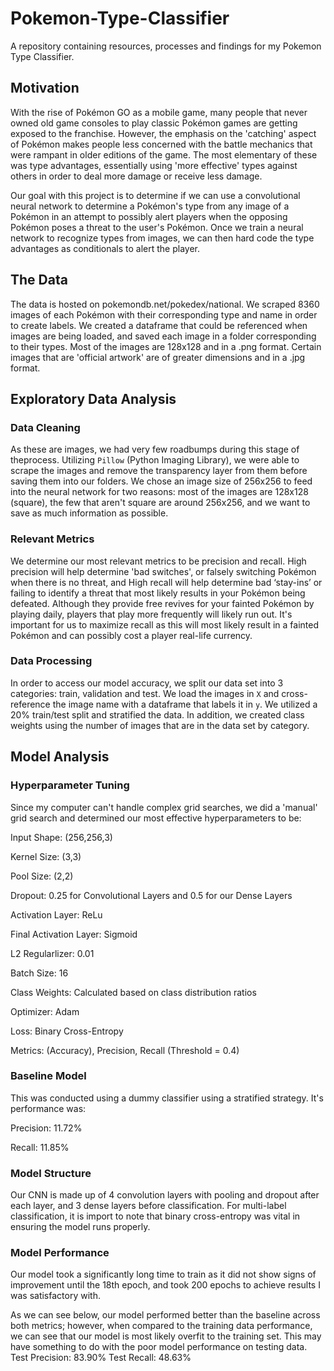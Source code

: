 # Pokemon-Type-Classifier
A repository containing resources, processes and findings for my Pokemon Type Classifier.

## Motivation
With the rise of Pokémon GO as a mobile game, many people that never owned old game consoles to play classic Pokémon games are getting exposed to the franchise. However, the emphasis on the 'catching' aspect of Pokémon makes people less concerned with the battle mechanics that were rampant in older editions of the game. The most elementary of these was type advantages, essentially using 'more effective' types against others in order to deal more damage or receive less damage. 

Our goal with this project is to determine if we can use a convolutional neural network to determine a Pokémon's type from any image of a Pokémon in an attempt to possibly alert players when the opposing Pokémon poses a threat to the user's Pokémon. Once we train a neural network to recognize types from images, we can then hard code the type advantages as conditionals to alert the player.

## The Data
The data is hosted on pokemondb.net/pokedex/national. We scraped 8360 images of each Pokémon with their corresponding type and name in order to create labels. We created a dataframe that could be referenced when images are being loaded, and saved each image in a folder corresponding to their types. Most of the images are 128x128 and in a .png format. Certain images that are 'official artwork' are of greater dimensions and in a .jpg format. 

## Exploratory Data Analysis
### Data Cleaning
As these are images, we had very few roadbumps during this stage of theprocess. Utilizing ```Pillow``` (Python Imaging Library), we were able to scrape the images and remove the transparency layer from them before saving them into our folders. We chose an image size of 256x256 to feed into the neural network for two reasons: most of the images are 128x128 (square), the few that aren't square are around 256x256, and we want to save as much information as possible. 

### Relevant Metrics
We determine our most relevant metrics to be precision and recall. High precision will help determine 'bad switches', or falsely switching Pokémon when there is no threat, and High recall will help determine bad ‘stay-ins’ or failing to identify a threat that most likely results in your Pokémon being defeated. Although they provide free revives for your fainted Pokémon by playing daily, players that play more frequently will likely run out. It's important for us to maximize recall as this will most likely result in a fainted Pokémon and can possibly cost a player real-life currency.

### Data Processing
In order to access our model accuracy, we split our data set into 3 categories: train, validation and test. We load the images in ```X``` and cross-reference the image name with a dataframe that labels it in ```y```. We utilized a 20% train/test split and stratified the data. In addition, we created class weights using the number of images that are in the data set by category.

## Model Analysis
### Hyperparameter Tuning
Since my computer can't handle complex grid searches, we did a 'manual' grid search and determined our most effective hyperparameters to be:

Input Shape: (256,256,3)

Kernel Size: (3,3)

Pool Size: (2,2)

Dropout: 0.25 for Convolutional Layers and 0.5 for our Dense Layers

Activation Layer: ReLu

Final Activation Layer: Sigmoid

L2 Regularlizer: 0.01

Batch Size: 16

Class Weights: Calculated based on class distribution ratios


Optimizer: Adam

Loss: Binary Cross-Entropy

Metrics: (Accuracy), Precision, Recall (Threshold = 0.4)

### Baseline Model
This was conducted using a dummy classifier using a stratified strategy.
It's performance was:

Precision: 11.72%

Recall: 11.85%

### Model Structure
Our CNN is made up of 4 convolution layers with pooling and dropout after each layer, and 3 dense layers before classification. For multi-label classification, it is import to note that binary cross-entropy was vital in ensuring the model runs properly. 


### Model Performance
Our model took a significantly long time to train as it did not show signs of improvement until the 18th epoch, and took 200 epochs to achieve results I was satisfactory with. 

As we can see below, our model performed better than the baseline across both metrics; however, when compared to the training data performance, we can see that our model is most likely overfit to the training set. This may have something to do with the poor model performance on testing data. 
Test Precision: 83.90%
Test Recall: 48.63%
